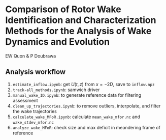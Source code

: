 # Comparison of Rotor Wake Identification and Characterization Methods for the Analysis of Wake Dynamics and Evolution
EW Quon & P Doubrawa

## Analysis workflow
1. `estimate_inflow.ipynb`: get $U(t,z)$ from $x=-2D$, save to `inflow.npz`
2. `track-all_methods.ipynb`: samwich driver
3. `manual_wake_ID.ipynb`: to generate reference data for filtering assessment
4. `clean_up_trajectories.ipynb`: to remove outliers, interpolate, and filter the wake trajectories
5. `calculate_wake_MFoR.ipynb`: calculate `mean_wake_mfor.nc` and `wake_stdev_mfor.nc`
6. `analyze_wake_MFoR`: check size and max deficit in meandering frame of reference
